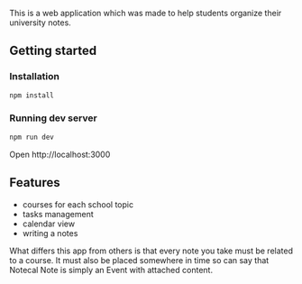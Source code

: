 This is a web application which was made to help students organize their university notes.

## Getting started

### Installation

```bash
npm install
```

### Running dev server

```bash
npm run dev
```

Open http://localhost:3000

## Features

- courses for each school topic
- tasks management
- calendar view
- writing a notes

What differs this app from others is that every note you take must be related to a course. It must also be placed somewhere in time so can say that Notecal Note is simply an Event with attached content.
